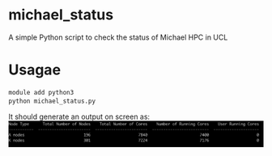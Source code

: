 # michael_status
A simple Python script to check the status of Michael HPC in UCL

# Usagae
```bash
module add python3
python michael_status.py
```


It should generate an output on screen as:
![](michael_status.png)




